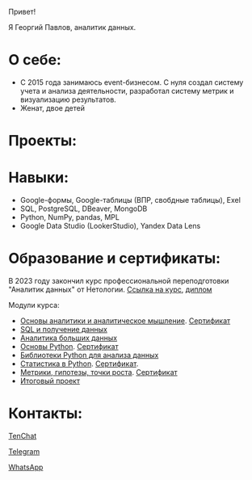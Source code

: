 Привет!

Я Георгий Павлов, аналитик данных.

# О себе:
* С 2015 года занимаюсь event-бизнесом. С нуля создал систему учета и анализа деятельности, разработал систему метрик и визуализацию результатов.
* Женат, двое детей

# Проекты: 

# Навыки:
* Google-формы, Google-таблицы (ВПР, свобдные таблицы), Exel
* SQL, PostgreSQL, DBeaver, MongoDB
* Python, NumPy, pandas, MPL
* Google Data Studio (LookerStudio), Yandex Data Lens

# Образование и сертификаты:
В 2023 году закончил курс профессиональной переподготовки "Аналитик данных" от Нетологии. [Ссылка на курс](https://netology.ru/programs/data-analyst), [диплом]()
  
Модули курса:
* [Основы аналитики и аналитическое мышление](). [Сертификат]()
* [SQL и получение данных]()
* [Аналитика больших данных]()
* [Основы Python](). [Сертификат]()
* [Библиотеки Python для анализа данных]()
* [Статистика в Python](). [Сертификат]().
* [Метрики, гипотезы, точки роста](). [Сертификат]()
* [Итоговый проект]()

# Контакты:
[TenChat](https://tenchat.ru/pavlov_georgiy?utm_source=ca6dbf2f-605b-4fca-aa38-718814906c2b)

[Telegram](https://t.me/pavloves_georgiy)

[WhatsApp](https://wa.me/79097433036)
